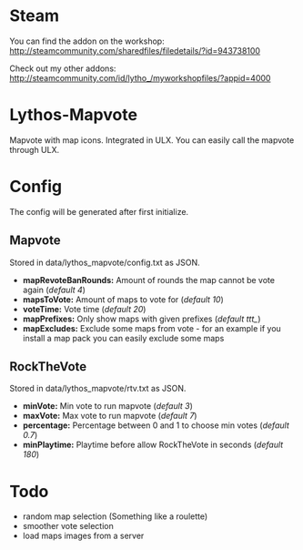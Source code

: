 # Steam
You can find the addon on the workshop:
http://steamcommunity.com/sharedfiles/filedetails/?id=943738100

Check out my other addons:
http://steamcommunity.com/id/lytho_/myworkshopfiles/?appid=4000

# Lythos-Mapvote
Mapvote with map icons. Integrated in ULX.
You can easily call the mapvote through ULX.

# Config
The config will be generated after first initialize.
## Mapvote
Stored in data/lythos_mapvote/config.txt as JSON.

+ **mapRevoteBanRounds:** Amount of rounds the map cannot be vote again (*default 4*)
+ **mapsToVote:** Amount of maps to vote for (*default 10*)
+ **voteTime:** Vote time (*default 20*)
+ **mapPrefixes:** Only show maps with given prefixes (*default ttt_*)
+ **mapExcludes:** Exclude some maps from vote - for an example if you install a map pack you can easily exclude some maps

## RockTheVote
Stored in data/lythos_mapvote/rtv.txt as JSON.

+ **minVote:** Min vote to run mapvote (*default 3*)
+ **maxVote:** Max vote to run mapvote (*default 7*)
+ **percentage:** Percentage between 0 and 1 to choose min votes (*default 0.7*)
+ **minPlaytime:** Playtime before allow RockTheVote in seconds (*default 180*)

# Todo
* random map selection (Something like a roulette)
* smoother vote selection
* load maps images from a server